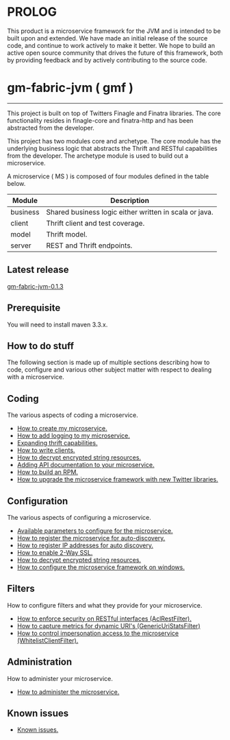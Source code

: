 # PROLOG

This product is a microservice framework for the JVM and is intended to be built upon and extended. We have made an initial release of the source code, and continue to work actively to make it better. We hope to build an active open source community that drives the future of this framework, both by providing feedback and by actively contributing to the source code.

# gm-fabric-jvm ( gmf )
---

This project is built on top of Twitters Finagle and Finatra libraries. The core functionality resides in finagle-core and finatra-http and has been abstracted from the developer.

This project has two modules core and archetype. The core module has the underlying business logic that abstracts the Thrift and RESTful capabilities from the developer. The archetype module is used to build out a microservice.

A microservice ( MS ) is composed of four modules defined in the table below.
	
| Module | Description |
| -------| ----------- |
| business | Shared business logic either written in scala or java. |
| client | Thrift client and test coverage. |
| model | Thrift model. |
| server | REST and Thrift endpoints. |

## Latest release
[gm-fabric-jvm-0.1.3](https://github.com/DecipherNow/gm-fabric-jvm/releases/tag/gm-fabric-jvm-0.1.3)

## Prerequisite
You will need to install maven 3.3.x.

## How to do stuff
The following section is made up of multiple sections describing how to code, configure and various other subject matter with respect to dealing with a microservice.

## Coding
The various aspects of coding a microservice.

<!-- https://github.com/DecipherNow -->

- [How to create my microservice.](documentation/CreatingNewMS.md)
- [How to add logging to my microservice.](documentation/Logging.md)
- [Expanding thrift capabilities.](documentation/Thrift.md)
- [How to write clients.](documentation/Clients.md)
- [How to decrypt encrypted string resources.](documentation/ResourceDecrypter.md)
- [Adding API documentation to your microservice.](documentation/APIDocumentation.md)
- [How to build an RPM.](documentation/RPM.md)
- [How to upgrade the microservice framework with new Twitter libraries.](documentation/UpgradingFramework.md)

## Configuration
The various aspects of configuring a microservice.

- [Available parameters to configure for the microservice.](documentation/Parameters.md)
- [How to register the microservice for auto-discovery.](documentation/ZookeeperAutoDiscovery.md)
- [How to register IP addresses for auto discovery.](documentation/ConfigureIPAddressResolution.md)
- [How to enable 2-Way SSL.](documentation/TwoWaySSL.md)
- [How to decrypt encrypted string resources.](documentation/ResourceDecrypter.md)
- [How to configure the microservice framework on windows.](documentation/MicrosoftWindowsConfiguration.md)

## Filters
How to configure filters and what they provide for your microservice.

- [How to enforce security on RESTful interfaces (AclRestFilter).](documentation/AclRestFilter.md)
- [How to capture metrics for dynamic URI's (GenericUriStatsFilter) ](documentation/GenericUriStatsFilter.md)
- [How to control impersonation access to the microservice (WhitelistClientFilter).](documentation/WhitelistClientFilter.md)


## Administration
How to administer your microservice.

- [How to administer the microservice.](documentation/Admin.md)

## Known issues
- [Known issues.](documentation/Issues.md)

